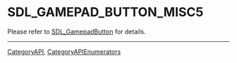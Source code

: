 # SDL_GAMEPAD_BUTTON_MISC5

Please refer to [SDL_GamepadButton](SDL_GamepadButton) for details.

----
[CategoryAPI](CategoryAPI), [CategoryAPIEnumerators](CategoryAPIEnumerators)

